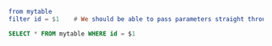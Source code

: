 ```elm
from mytable
filter id = $1    # We should be able to pass parameters straight through.
```

```sql
SELECT * FROM mytable WHERE id = $1
```
